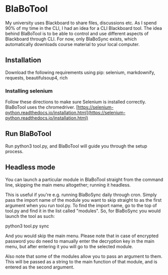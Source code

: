# BlaBoTool 
My university uses Blackboard to share files, discussions etc.
As I spend 90% of my time in the CLI, I had an idea for a CLI Blackboard tool.
The idea behind BlaBoTool is to be able to control and use different aspects of Blackboard through CLI.
For now, only BlaBoSync exists, which automatically downloads course material to your local computer.

## Installation
Download the following requirements using pip: selenium, markdownify, requests, beautifulsoup4, rich

### Installing selenium
Follow these directions to make sure Selenium is installed correctly.
BlaBoTool uses the chromedriver.
[https://selenium-python.readthedocs.io/installation.html](https://selenium-python.readthedocs.io/installation.html)

## Run BlaBoTool 
Run python3 tool.py, and BlaBoTool will guide you through the setup process.

## Headless mode
You can launch a particular module in BlaBoTool straight from the command line, skipping the main menu altogether; running it headless.
 
This is useful if you're e.g.
running BlaBoSync daily through cron.
Simply pass the import name of the module you want to skip straight to as the first argument when you run tool.py.
To find the import name, go to the top of tool.py and find it in the list called "modules".
So, for BlaBoSync you would launch the tool as such:
  
python3 tool.py sync  
  
And you would skip the main menu.
Please note that in case of encrypted password you do need to manually enter the decryption key in the main menu, but after entering it you will go to the selected module.

Also note that some of the modules allow you to pass an argument to them.
This will be passed as a string to the main function of that module, and is entered as the second argument.
